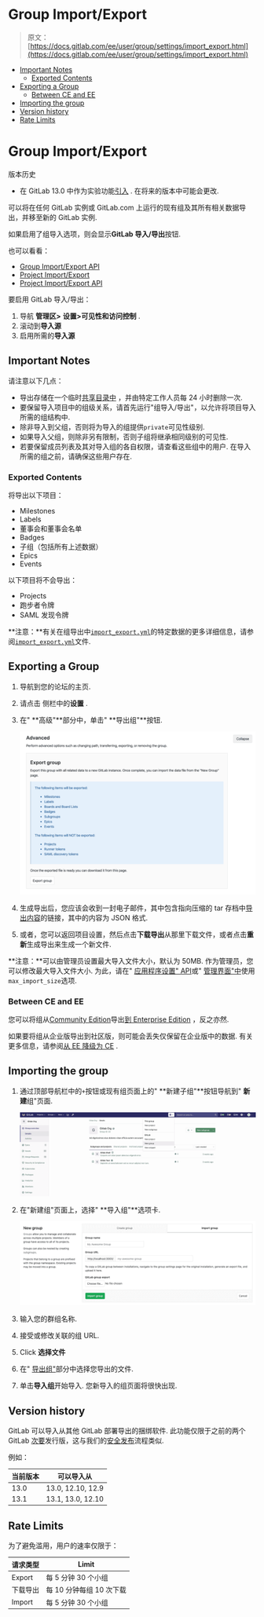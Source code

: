 # Group Import/Export

> 原文：[https://docs.gitlab.com/ee/user/group/settings/import_export.html](https://docs.gitlab.com/ee/user/group/settings/import_export.html)

*   [Important Notes](#important-notes)
    *   [Exported Contents](#exported-contents)
*   [Exporting a Group](#exporting-a-group)
    *   [Between CE and EE](#between-ce-and-ee)
*   [Importing the group](#importing-the-group)
*   [Version history](#version-history)
*   [Rate Limits](#rate-limits)

# Group Import/Export[](#group-importexport "Permalink")

版本历史

*   在 GitLab 13.0 中作为实验功能[引入](https://gitlab.com/groups/gitlab-org/-/epics/2888) . 在将来的版本中可能会更改.

可以将在任何 GitLab 实例或 GitLab.com 上运行的现有组及其所有相关数据导出，并移至新的 GitLab 实例.

如果启用了组导入选项，则会显示**GitLab 导入/导出**按钮.

也可以看看：

*   [Group Import/Export API](../../../api/group_import_export.html)
*   [Project Import/Export](../../project/settings/import_export.html)
*   [Project Import/Export API](../../../api/project_import_export.html)

要启用 GitLab 导入/导出：

1.  导航 **管理区>** **设置>可见性和访问控制** .
2.  滚动到**导入源**
3.  启用所需的**导入源**

## Important Notes[](#important-notes "Permalink")

请注意以下几点：

*   导出存储在一个临时[共享目录中](../../../development/shared_files.html) ，并由特定工作人员每 24 小时删除一次.
*   要保留导入项目中的组级关系，请首先运行"组导入/导出"，以允许将项目导入所需的组结构中.
*   除非导入到父组，否则将为导入的组提供`private`可见性级别.
*   如果导入父组，则除非另有限制，否则子组将继承相同级别的可见性.
*   若要保留成员列表及其对导入组的各自权限，请查看这些组中的用户. 在导入所需的组之前，请确保这些用户存在.

### Exported Contents[](#exported-contents "Permalink")

将导出以下项目：

*   Milestones
*   Labels
*   董事会和董事会名单
*   Badges
*   子组（包括所有上述数据）
*   Epics
*   Events

以下项目将不会导出：

*   Projects
*   跑步者令牌
*   SAML 发现令牌

**注意：**有关在组导出中[`import_export.yml`](https://gitlab.com/gitlab-org/gitlab/blob/master/lib/gitlab/import_export/group/import_export.yml)的特定数据的更多详细信息，请参阅[`import_export.yml`](https://gitlab.com/gitlab-org/gitlab/blob/master/lib/gitlab/import_export/group/import_export.yml)文件.

## Exporting a Group[](#exporting-a-group "Permalink")

1.  导航到您的论坛的主页.

2.  请点击 侧栏中的**设置** .

3.  在" **高级"**部分中，单击" **导出组"**按钮.

    [![Export group panel](img/222aa4a1e09c2312446d0aa324c6f193.png)](img/export_panel_v13_0.png)

4.  生成导出后，您应该会收到一封电子邮件，其中包含指向压缩的 tar 存档中[导出内容](#exported-contents)的链接，其中的内容为 JSON 格式.

5.  或者，您可以返回项目设置，然后点击**下载导出**从那里下载文件，或者点击**重新**生成导出来生成一个新文件.

**注意：**可以由管理员设置最大导入文件大小，默认为 50MB. 作为管理员，您可以修改最大导入文件大小. 为此，请在" [应用程序设置" API](../../../api/settings.html#change-application-settings)或" [管理界面"中](../../admin_area/settings/account_and_limit_settings.html)使用`max_import_size`选项.

### Between CE and EE[](#between-ce-and-ee "Permalink")

您可以将组从[Community Edition](https://about.gitlab.com/install/ce-or-ee/)导出[到 Enterprise Edition](https://about.gitlab.com/install/ce-or-ee/) ，反之亦然.

如果要将组从企业版导出到社区版，则可能会丢失仅保留在企业版中的数据. 有关更多信息，请参阅[从 EE 降级为 CE](../../../README.html) .

## Importing the group[](#importing-the-group "Permalink")

1.  通过顶部导航栏中的`+`按钮或现有组页面上的" **新建子组"**按钮导航到" **新建**组"页面.

    [![Navigation paths to create a new group](img/fad2df1fa4371b39b3ea1032a8ad236c.png)](img/new_group_navigation_v13_1.png)

2.  在"新建组"页面上，选择" **导入组"**选项卡.

    [![Fill in group details](img/d15d948fc7d1b6e5c8dabacbe7c2fcc9.png)](img/import_panel_v13_1.png)

3.  输入您的群组名称.

4.  接受或修改关联的组 URL.

5.  Click **选择文件**

6.  在" [导出组"](#exporting-a-group)部分中选择您导出的文件.

7.  单击**导入组**开始导入. 您新导入的组页面将很快出现.

## Version history[](#version-history "Permalink")

GitLab 可以导入从其他 GitLab 部署导出的捆绑软件. 此功能仅限于之前的两个 GitLab [次要](../../../policy/maintenance.html#versioning)发行版，这与我们的[安全发布](../../../policy/maintenance.html#security-releases)流程类似.

例如：

| 当前版本 | 可以导入从 |
| --- | --- |
| 13.0 | 13.0, 12.10, 12.9 |
| 13.1 | 13.1, 13.0, 12.10 |

## Rate Limits[](#rate-limits "Permalink")

为了避免滥用，用户的速率仅限于：

| 请求类型 | Limit |
| --- | --- |
| Export | 每 5 分钟 30 个小组 |
| 下载导出 | 每 10 分钟每组 10 次下载 |
| Import | 每 5 分钟 30 个小组 |